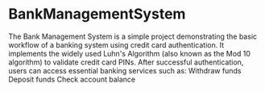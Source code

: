# BankManagementSystem
The Bank Management System is a simple project demonstrating the basic workflow of a banking system using credit card authentication. It implements the widely used Luhn's Algorithm (also known as the Mod 10 algorithm) to validate credit card PINs. After successful authentication, users can access essential banking services such as: Withdraw funds Deposit funds Check account balance


